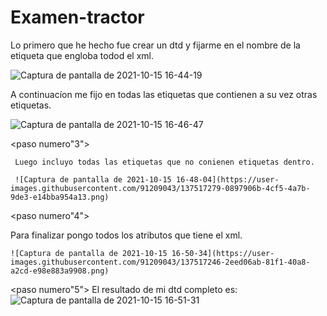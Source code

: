 # Examen-tractor
<dtd>
<paso numero"1" >Lo primero que he hecho fue crear un dtd y  fijarme en el nombre de la etiqueta que engloba todod el xml.
  
  ![Captura de pantalla de 2021-10-15 16-44-19](https://user-images.githubusercontent.com/91209043/137515753-5fac0c1c-baaa-42f9-a5bc-a28809518ae7.png)

  <paso/>
  <paso numero"2"> A continuacíon me fijo en todas las etiquetas que contienen a su vez otras etiquetas.
  
  
  ![Captura de pantalla de 2021-10-15 16-46-47](https://user-images.githubusercontent.com/91209043/137516067-0f0b9ad3-3885-4bb4-8ede-4ea293ff6f67.png)
</paso>

  
  
  
   <paso numero"3"> 
     
     Luego incluyo todas las etiquetas que no conienen etiquetas dentro.
     
     ![Captura de pantalla de 2021-10-15 16-48-04](https://user-images.githubusercontent.com/91209043/137517279-0897906b-4cf5-4a7b-9de3-e14bba954a13.png)

     
    
  </paso>
  
  
  
  <paso numero"4">
  
  
  Para finalizar pongo todos los atributos que tiene el xml.
  
    
    ![Captura de pantalla de 2021-10-15 16-50-34](https://user-images.githubusercontent.com/91209043/137517246-2eed06ab-81f1-40a8-a2cd-e98e883a9908.png)



  </paso>
  
  
  
  
  
  
   <paso numero"5"> 
     El resultado de mi dtd completo es:
     ![Captura de pantalla de 2021-10-15 16-51-31](https://user-images.githubusercontent.com/91209043/137516666-9edba6ee-fd3e-4f73-acd7-a93ea988f50c.png)

  </paso>
  
  
  </dtd>
 





</dtd>
